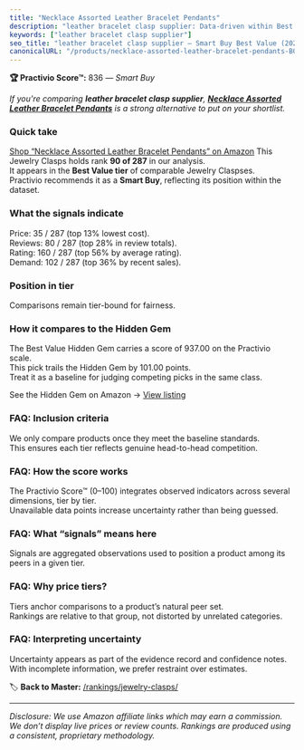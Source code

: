 ```yaml
---
title: "Necklace Assorted Leather Bracelet Pendants"
description: "leather bracelet clasp supplier: Data-driven within Best Value ranking using the Practivio Score™. Positioned by quality, value, demand, findability, momentum."
keywords: ["leather bracelet clasp supplier"]
seo_title: "leather bracelet clasp supplier — Smart Buy Best Value (2025)"
canonicalURL: "/products/necklace-assorted-leather-bracelet-pendants-B08FMHKHZ9/"
---
```


**🏆 Practivio Score™:** 836 — _Smart Buy_


*If you're comparing **leather bracelet clasp supplier**, **[Necklace Assorted Leather Bracelet Pendants](https://www.amazon.com/dp/B08FMHKHZ9?tag=practivio-20)** is a strong alternative to put on your shortlist.*
### Quick take
[Shop “Necklace Assorted Leather Bracelet Pendants” on Amazon](https://www.amazon.com/dp/B08FMHKHZ9?tag=practivio-20)
This Jewelry Clasps holds rank **90 of 287** in our analysis.  
It appears in the **Best Value tier** of comparable Jewelry Claspses.  
Practivio recommends it as a **Smart Buy**, reflecting its position within the dataset.

### What the signals indicate
Price: 35 / 287 (top 13% lowest cost).  
Reviews: 80 / 287 (top 28% in review totals).  
Rating: 160 / 287 (top 56% by average rating).  
Demand: 102 / 287 (top 36% by recent sales).

### Position in tier
Comparisons remain tier-bound for fairness.

### How it compares to the Hidden Gem
The Best Value Hidden Gem carries a score of 937.00 on the Practivio scale.  
This pick trails the Hidden Gem by 101.00 points.  
Treat it as a baseline for judging competing picks in the same class.  

See the Hidden Gem on Amazon → [View listing](https://www.amazon.com/dp/B07VH4JMMQ?tag=practivio-20)

### FAQ: Inclusion criteria
We only compare products once they meet the baseline standards.  
This ensures each tier reflects genuine head-to-head competition.

### FAQ: How the score works
The Practivio Score™ (0–100) integrates observed indicators across several dimensions, tier by tier.  
Unavailable data points increase uncertainty rather than being guessed.

### FAQ: What “signals” means here
Signals are aggregated observations used to position a product among its peers in a given tier.

### FAQ: Why price tiers?
Tiers anchor comparisons to a product’s natural peer set.  
Rankings are relative to that group, not distorted by unrelated categories.

### FAQ: Interpreting uncertainty
Uncertainty appears as part of the evidence record and confidence notes.  
With incomplete information, we prefer restraint over estimates.


🏷️ **Back to Master:** [/rankings/jewelry-clasps/](/rankings/jewelry-clasps/)

---
_Disclosure: We use Amazon affiliate links which may earn a commission. We don’t display live prices or review counts. Rankings are produced using a consistent, proprietary methodology._
